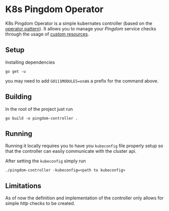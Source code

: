 # K8s Pingdom Operator

K8s Pingdom Operator is a simple kubernates controller (based on the [operator pattern](https://kubernetes.io/docs/concepts/extend-kubernetes/operator/#operators-in-kubernetes)). It allows you to manage your _Pingdom_ service checks through the usage of [custom resources](https://kubernetes.io/docs/concepts/extend-kubernetes/api-extension/custom-resources/).

## Setup
Installing dependencies

```golang
go get -u
```

you may need to add `GO111MODULES=on`as a prefix for the command above.

## Building

In the root of the project just run

```golang
go build -o pingdom-controller .
```

## Running

Running it locally requires you to have you `kubeconfig` file properly setup so that the controller can easily communicate with the cluster api.

After setting the `kubeconfig` simply run

```shell
./pingdom-controller -kubeconfig=<path to kubeconfig>
```

## Limitations

As of now the definition and implementation of the controller only allows for simple _http_ checks to be created.